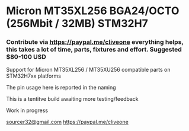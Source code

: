 # Micron MT35XL256 BGA24/OCTO (256Mbit / 32MB) STM32H7
### Contribute via   https://paypal.me/cliveone  everything helps, this takes a lot of time, parts, fixtures and effort. Suggested $80-100 USD

Support for Micron MT35XL256 / MT35XU256 compatible parts on STM32H7xx platforms

The pin usage here is reported in the naming

This is a tentitve build awaiting more testing/feedback


Work in progress


 sourcer32@gmail.com
 https://paypal.me/cliveone

